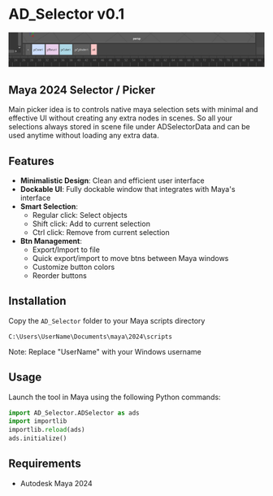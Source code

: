# AD_Selector v0.1
<img src="screenshots/ads_1.png" width="1200" alt="Description">


## Maya 2024 Selector / Picker 


Main picker idea is to controls native maya selection sets with minimal and effective UI without creating any extra nodes in scenes. So all your selections always stored in scene file under ADSelectorData and can be used anytime without loading any extra data.

## Features

- **Minimalistic Design**: Clean and efficient user interface
- **Dockable UI**: Fully dockable window that integrates with Maya's interface
- **Smart Selection**:
  - Regular click: Select objects
  - Shift click: Add to current selection
  - Ctrl click: Remove from current selection
- **Btn Management**:
  - Export/Import to file
  - Quick export/import to move btns between Maya windows
  - Customize button colors
  - Reorder buttons

## Installation

Copy the `AD_Selector` folder to your Maya scripts directory
   ```
   C:\Users\UserName\Documents\maya\2024\scripts
   ```
   Note: Replace "UserName" with your Windows username
## Usage

Launch the tool in Maya using the following Python commands:

```python
import AD_Selector.ADSelector as ads
import importlib
importlib.reload(ads)
ads.initialize()
```

## Requirements

- Autodesk Maya 2024
